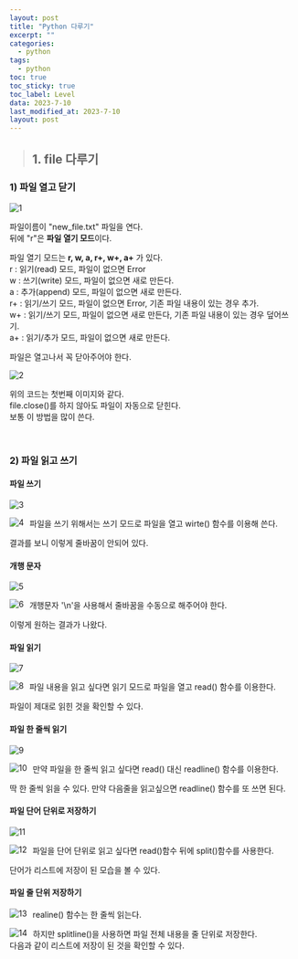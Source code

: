 ```yaml
---
layout: post
title: "Python 다루기"
excerpt: ""
categories:
  - python
tags:
  - python
toc: true
toc_sticky: true
toc_label: Level
data: 2023-7-10
last_modified_at: 2023-7-10
layout: post
---
```


> ## 1.  file 다루기

### 1) 파일 열고 닫기


<img src="https://github.com/wjdgnsdl213/wjdgnsdl213.github.io/assets/75174129/d741748e-4465-4c33-bd9c-98fdbe895396" alt="1" style="float: left; margin-right: 10px;" /><br>

파일이름이 "new_file.txt" 파일을 연다.
<br>뒤에 "r"은 **파일 열기 모드**이다.

파일 열기 모드는 **r, w, a, r+, w+, a+** 가 있다.
<br>r : 읽기(read) 모드, 파일이 없으면 Error
<br>w : 쓰기(write) 모드, 파일이 없으면 새로 만든다.
<br>a : 추가(append) 모드, 파일이 없으면 새로 만든다.
<br>r+ : 읽기/쓰기 모드, 파일이 없으면 Error, 기존 파일 내용이 있는 경우 추가.
<br>w+ : 읽기/쓰기 모드, 파일이 없으면 새로 만든다, 기존 파일 내용이 있는 경우 덮어쓰기.
<br>a+ : 읽기/추가 모드, 파일이 없으면 새로 만든다.

파일은 열고나서 꼭 닫아주어야 한다.

<img src="https://github.com/wjdgnsdl213/wjdgnsdl213.github.io/assets/75174129/4f80c557-d8ae-4ec4-882f-1ab6c665f0a8" alt="2" style="float: left; margin-right: 10px;" /><br>

위의 코드는 첫번째 이미지와 같다.
<br>file.close()를 하지 않아도 파일이 자동으로 닫힌다.
<br>보통 이 방법을 많이 쓴다.

<br>

### 2) 파일 읽고 쓰기
#### 파일 쓰기
<img src="https://github.com/wjdgnsdl213/wjdgnsdl213.github.io/assets/75174129/dc4e7e7a-bc79-4daf-9d90-a7a70628fe90" alt="3" style="float: left; margin-right: 10px;" /><br>

파일을 쓰기 위해서는 쓰기 모드로 파일을 열고 wirte() 함수를 이용해 쓴다.
<img src="https://github.com/wjdgnsdl213/wjdgnsdl213.github.io/assets/75174129/bc2028c7-545a-47fb-ba75-a2f5f6d355f4" alt="4" style="float: left; margin-right: 10px;" /><br>

결과를 보니 이렇게 줄바꿈이 안되어 있다.

#### 개행 문자
<img src="https://github.com/wjdgnsdl213/wjdgnsdl213.github.io/assets/75174129/b6cf4fbf-388c-43df-8bce-0df768b728df" alt="5" style="float: left; margin-right: 10px;" /><br>

개행문자 '\n'을 사용해서 줄바꿈을 수동으로 해주어야 한다.
<img src="https://github.com/wjdgnsdl213/wjdgnsdl213.github.io/assets/75174129/b268808c-c010-431e-b8c4-6f358cc5e382" alt="6" style="float: left; margin-right: 10px;" /><br>

이렇게 원하는 결과가 나왔다.

#### 파일 읽기
<img src="https://github.com/wjdgnsdl213/wjdgnsdl213.github.io/assets/75174129/3f822f07-7221-4396-9b53-d512b9b98aed" alt="7" style="float: left; margin-right: 10px;" /><br>

파일 내용을 읽고 싶다면 읽기 모드로 파일을 열고 read() 함수를 이용한다.
<img src="https://github.com/wjdgnsdl213/wjdgnsdl213.github.io/assets/75174129/3a872ab9-6614-4ba9-8a9c-6a6603e7a47f" alt="8" style="float: left; margin-right: 10px;" /><br>

파일이 제대로 읽힌 것을 확인할 수 있다.

#### 파일 한 줄씩 읽기
<img src="https://github.com/wjdgnsdl213/wjdgnsdl213.github.io/assets/75174129/d2bc77c9-4efb-4c2d-ad72-f20427b97e7a" alt="9" style="float: left; margin-right: 10px;" /><br>

만약 파일을 한 줄씩 읽고 싶다면 read() 대신 readline() 함수를 이용한다.
<img src="https://github.com/wjdgnsdl213/wjdgnsdl213.github.io/assets/75174129/0edc4260-1dfb-4377-a5bc-cfcb9e76a353" alt="10" style="float: left; margin-right: 10px;" /><br>

딱 한 줄씩 읽을 수 있다. 만약 다음줄을 읽고싶으면 readline() 함수를 또 쓰면 된다.

#### 파일 단어 단위로 저장하기
<img src="https://github.com/wjdgnsdl213/wjdgnsdl213.github.io/assets/75174129/76209c9e-913d-49df-ba50-b26765ef0539" alt="11" style="float: left; margin-right: 10px;" /><br>

파일을 단어 단위로 읽고 싶다면 read()함수 뒤에 split()함수를 사용한다.
<img src="https://github.com/wjdgnsdl213/wjdgnsdl213.github.io/assets/75174129/3be7d03e-ccba-42d2-b224-6038f4a2edf5" alt="12" style="float: left; margin-right: 10px;" /><br>

단어가 리스트에 저장이 된 모습을 볼 수 있다.

#### 파일 줄 단위 저장하기
realine() 함수는 한 줄씩 읽는다. 
<img src="https://github.com/wjdgnsdl213/wjdgnsdl213.github.io/assets/75174129/6072f342-e743-48b1-96da-39767392a945" alt="13" style="float: left; margin-right: 10px;" /><br>

하지만 splitline()을 사용하면 파일 전체 내용을 줄 단위로 저장한다.
<img src="https://github.com/wjdgnsdl213/wjdgnsdl213.github.io/assets/75174129/eecdd1b7-bda2-4257-a54e-0203240656d0" alt="14" style="float: left; margin-right: 10px;" /><br>
다음과 같이 리스트에 저장이 된 것을 확인할 수 있다.
